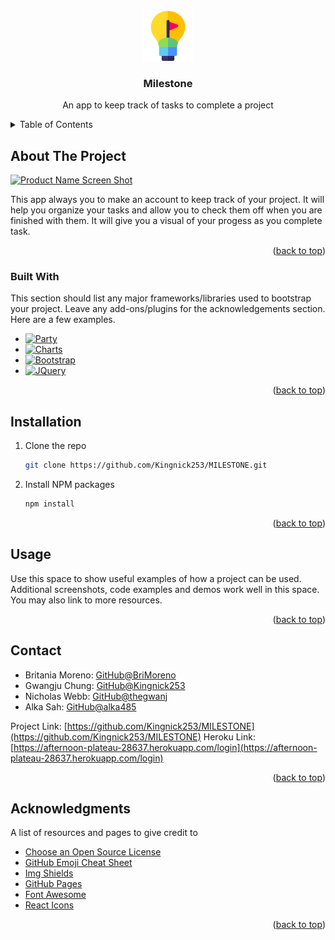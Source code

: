 <!-- PROJECT LOGO -->
<br />
<div align="center">
    <img src="./views/layouts/assets/logo.png" alt="Logo" width="80" height="80">
  </a>

  <h3 align="center">Milestone</h3>

  <p align="center">
    An app to keep track of tasks to complete a project
</div>

<!-- TABLE OF CONTENTS -->
<details>
  <summary>Table of Contents</summary>
  <ol>
    <li>
      <a href="#about-the-project">About The Project</a>
      <ul>
        <li><a href="#built-with">Built With</a></li>
      </ul>
    </li>
    <li>
      <a href="#getting-started">Getting Started</a>
    <ul>
    <li><a href="#installation">Installation</a></li>
    <li><a href="#usage">Usage</a></li>
    <li><a href="#contact">Contact</a></li>
    <li><a href="#acknowledgments">Acknowledgments</a></li>
    </ul>
  </ol>
</details>



<!-- ABOUT THE PROJECT -->
## About The Project

[![Product Name Screen Shot][product-screenshot]](https://example.com)

This app always you to make an account to keep track of your project. It will help you organize your tasks and allow you to check them off when you are finished with them. It will give you a visual of your progess as you complete task.



<p align="right">(<a href="#readme-top">back to top</a>)</p>



### Built With

This section should list any major frameworks/libraries used to bootstrap your project. Leave any add-ons/plugins for the acknowledgements section. Here are a few examples.

* [![Party][Party.js.org]][party-url]
* [![Charts][Chartsjs.org]][Charts-url]
* [![Bootstrap][Bootstrap.com]][Bootstrap-url]
* [![JQuery][JQuery.com]][JQuery-url]

<p align="right">(<a href="#readme-top">back to top</a>)</p>


## Installation

1. Clone the repo
   ```sh
   git clone https://github.com/Kingnick253/MILESTONE.git
   ```
2. Install NPM packages
   ```sh
   npm install
   ```

<p align="right">(<a href="#readme-top">back to top</a>)</p>



<!-- USAGE EXAMPLES -->
## Usage

Use this space to show useful examples of how a project can be used. Additional screenshots, code examples and demos work well in this space. You may also link to more resources.


<p align="right">(<a href="#readme-top">back to top</a>)</p>

<!-- CONTACT -->
## Contact

* Britania Moreno: [GitHub@BriMoreno](https://github.com/BriMoreno)
* Gwangju Chung: [GitHub@Kingnick253](https://github.com/Kingnick253)
* Nicholas Webb: [GitHub@thegwanj](https://github.com/thegwanj)
* Alka Sah: [GitHub@alka485](https://github.com/alka485)

Project Link: [https://github.com/Kingnick253/MILESTONE](https://github.com/Kingnick253/MILESTONE)
Heroku Link: [https://afternoon-plateau-28637.herokuapp.com/login](https://afternoon-plateau-28637.herokuapp.com/login)

<p align="right">(<a href="#readme-top">back to top</a>)</p>



<!-- ACKNOWLEDGMENTS -->
## Acknowledgments

A list of resources and pages to give credit to

* [Choose an Open Source License](https://choosealicense.com)
* [GitHub Emoji Cheat Sheet](https://www.webpagefx.com/tools/emoji-cheat-sheet)
* [Img Shields](https://shields.io)
* [GitHub Pages](https://pages.github.com)
* [Font Awesome](https://fontawesome.com)
* [React Icons](https://react-icons.github.io/react-icons/search)

<p align="right">(<a href="#readme-top">back to top</a>)</p>

<!-- MARKDOWN LINKS & IMAGES -->
[contributors-shield]: https://img.shields.io/github/contributors/othneildrew/Best-README-Template.svg?style=for-the-badge
[contributors-url]: https://github.com/othneildrew/Best-README-Template/graphs/contributors
[forks-shield]: https://img.shields.io/github/forks/othneildrew/Best-README-Template.svg?style=for-the-badge
[forks-url]: https://github.com/othneildrew/Best-README-Template/network/members
[stars-shield]: https://img.shields.io/github/stars/othneildrew/Best-README-Template.svg?style=for-the-badge
[stars-url]: https://github.com/othneildrew/Best-README-Template/stargazers
[issues-shield]: https://img.shields.io/github/issues/othneildrew/Best-README-Template.svg?style=for-the-badge
[issues-url]: https://github.com/othneildrew/Best-README-Template/issues
[license-shield]: https://img.shields.io/github/license/othneildrew/Best-README-Template.svg?style=for-the-badge
[license-url]: https://github.com/othneildrew/Best-README-Template/blob/master/LICENSE.txt
[linkedin-shield]: https://img.shields.io/badge/-LinkedIn-black.svg?style=for-the-badge&logo=linkedin&colorB=555
[linkedin-url]: https://linkedin.com/in/othneildrew
[product-screenshot]: images/screenshot.png

[Chartsjs.org]: https://img.shields.io/badge/NPM-Chartsjs-blue
[charts-url]:https://www.chartjs.org/

[Party.js.org]:https://img.shields.io/badge/NPM-Partyjs-red
[party-url]:https://party.js.org/

[Bootstrap.com]: https://img.shields.io/badge/Bootstrap-563D7C?style=for-the-badge&logo=bootstrap&logoColor=white
[Bootstrap-url]: https://getbootstrap.com
[JQuery.com]: https://img.shields.io/badge/jQuery-0769AD?style=for-the-badge&logo=jquery&logoColor=white
[JQuery-url]: https://jquery.com 